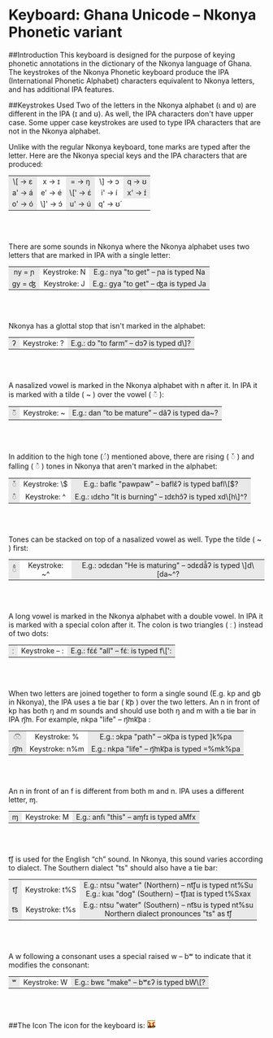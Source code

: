 <head>
<title>Keyman/kmfl Keyboard for Nkonya Phonetic Annotations</title>
<meta name="author" content="Wes Peacock">
</head>

# Keyboard: Ghana Unicode &ndash; Nkonya Phonetic variant

##Introduction
This keyboard is designed for the purpose of keying phonetic annotations in the dictionary of the Nkonya language of Ghana. The keystrokes of the Nkonya Phonetic keyboard produce the IPA (International Phonetic Alphabet) characters equivalent to Nkonya letters, and has additional IPA features.

##Keystrokes Used
 Two of the letters in the Nkonya alphabet (ɩ and ʋ) are different in the IPA (ɪ and ʊ). As well, the IPA characters don't have upper case. Some upper case keystrokes are used to type IPA characters that are not in the Nkonya alphabet.

Unlike with the regular Nkonya keyboard, tone marks are typed after the letter. Here are the Nkonya special keys and the IPA characters that are produced:

<table width="80%">
	<tr>
		<td align="center" bgcolor="#E9E9E9"> \[ → ɛ  </td>
		<td align="center">  x →  ɪ  </td>
		<td align="center" bgcolor="#E9E9E9"> = → ŋ  </td>
		<td align="center">  \] → ɔ  </td>
		<td align="center" bgcolor="#E9E9E9"> q → ʊ  </td>
	</tr>
	<tr>
		<td align="center" bgcolor="#E9E9E9"> a' → a&#x0301; </td>
		<td align="center"> e' → e&#x0301;  </td>
		<td align="center" bgcolor="#E9E9E9"> \[' → ɛ&#x0301;  </td>
		<td align="center"> i' → i&#x0301;   </td>
		<td align="center" bgcolor="#E9E9E9">x' → ɪ&#x0301; </td>
	</tr>
	<tr>
		<td align="center" bgcolor="#E9E9E9"> o' → o&#x0301; </td>
		<td align="center">  \]' → ɔ&#x0301; </td>
		<td align="center" bgcolor="#E9E9E9">  u' →  u&#x0301; </td>
		<td align="center">  q' → ʊ&#x0301;  </td>
	</tr>
</table>
<br><br>

There are some sounds in Nkonya where the Nkonya alphabet uses two letters that are marked in IPA with a single letter:
<table width="75%">
	<tr>
		<td align="center" bgcolor="#E9E9E9"> ny = &#x0272; </td>
		<td align="center"> Keystroke: N  </td>
		<td align="center" bgcolor="#E9E9E9"> E.g.: nya "to get" – &#x0272;a is typed Na  </td>
	</tr>
	<tr>
		<td align="center" bgcolor="#E9E9E9"> gy = &#x02A4; </td>
		<td align="center"> Keystroke: J  </td>
		<td align="center" bgcolor="#E9E9E9"> E.g.: gya "to get" – &#x02A4;a is typed Ja  </td>
	</tr>
</table>
<br><br>

Nkonya has a glottal stop that isn't marked in the alphabet:
<table width="75%">
	<tr>
		<td align="center" bgcolor="#E9E9E9">&#x0294;</td>
		<td align="center"> Keystroke: ?  </td>
		<td align="center" bgcolor="#E9E9E9"> E.g.: dɔ "to farm” – dɔ&#x0294; is typed d\]?  </td>
	</tr>
</table>
<br><br>

A nasalized vowel is marked in the Nkonya alphabet with n after it. In IPA it is marked with a tilde ( ~ ) over the vowel ( &#x25CC;&#x0303; ):

<table width="80%">
	<tr>
		<td align="center" bgcolor="#E9E9E9">&#x25CC;&#x0303;</td>
		<td align="center"> Keystroke: ~</td>
		<td align="center" bgcolor="#E9E9E9"> E.g.:  dan “to be mature” – da&#x0303;&#x0294; is typed da~?</td>
	</tr>
</table>
<br><br>

In addition to the high tone (&#x25CC;&#x0301;) mentioned above, there are rising ( &#x25CC;&#x030C; ) and falling ( &#x25CC;&#x0302; ) tones in Nkonya that aren't marked in the alphabet:

<table width="80%">
	<tr>
		<td align="center" bgcolor="#E9E9E9">&#x25CC;&#x030C;</td>
		<td align="center"> Keystroke: \$</td>
		<td align="center" bgcolor="#E9E9E9"> E.g.:  baflɛ "pawpaw" – baflɛ&#x030C;&#x0294; is typed bafl\[$?</td>
	</tr>
	<tr>
		<td align="center" bgcolor="#E9E9E9">&#x25CC;&#x0302;</td>
		<td align="center"> Keystroke: ^</td>
		<td align="center" bgcolor="#E9E9E9"> E.g.:  ɩdɛhɔ "It is burning" – ɪdɛhɔ&#x0302;&#x0294; is typed xd\[h\]^?</td>
	</tr>
</table>
<br><br>

Tones can be stacked on top of a nasalized vowel as well. Type the tilde ( ~ ) first:

<table width="90%">
	<tr>
		<td align="center" bgcolor="#E9E9E9">&#x25CC;&#x0303;&#x0302;</td>
		<td align="center"> Keystroke: ~^</td>
		<td align="center" bgcolor="#E9E9E9"> E.g.:  ɔdɛdan "He is maturing" – ɔdɛda&#x0303;&#770;&#x0294; is typed \]d\[da~^?</td>
	</tr>
</table>
<br><br>

A long vowel is marked in the Nkonya alphabet with a double vowel. In IPA it is marked with a special colon after it. The colon is two triangles ( &#720; ) instead of two dots:

<table width="75%">
	<tr>
		<td align="center" bgcolor="#E9E9E9">&#720;</td>
		<td align="center"> Keystroke &ndash; :</td>
		<td align="center" bgcolor="#E9E9E9"> E.g.:  fɛ́ɛ́ "all" – fɛ́ː is typed f\[':</td>
	</tr>
</table>
<br><br>

When two letters are joined together to form a single sound (E.g. kp and gb in Nkonya), the IPA uses a tie bar (  k&#x0361;p  ) over the two letters. An n in front of kp has both ŋ and m sounds and should use both ŋ and m with a tie bar in IPA ŋ&#x0361;m. For example, nkpa "life" – ŋ&#x0361;mk&#x0361;pa
:

<table width="75%">
	<tr>
		<td align="center" bgcolor="#E9E9E9">&#x25CC;&#x0361;&#x25CC;</td>
		<td align="center"> Keystroke: %</td>
		<td align="center" bgcolor="#E9E9E9"> E.g.:  ɔkpa "path" – ɔk&#x0361;pa  is typed ]k%pa</td>
	</tr>
	<tr>
		<td align="center" bgcolor="#E9E9E9">ŋ&#x0361;m</td>
		<td align="center"> Keystroke: n%m</td>
		<td align="center" bgcolor="#E9E9E9"> E.g.: nkpa "life" – ŋ&#x0361;mk&#x0361;pa is typed =%mk%pa </td>
	</tr>
</table>
<br><br>

An n in front of an f is different from both m and n. IPA uses a different letter, &#x0271;.

<table width="75%">
	<tr>
		<td align="center" bgcolor="#E9E9E9">&#x0271;</td>
		<td align="center"> Keystroke: M</td>
		<td align="center" bgcolor="#E9E9E9"> E.g.: anfɩ "this" – a&#x0271;fɪ is typed aMfx </td>
	</tr>
</table>
<br><br>

t&#x0361;&#x0283; is used for the English “ch” sound. In Nkonya, this sound varies according to dialect. The Southern dialect "ts" should also have a tie bar:

<table width="75%">
	<tr>
		<td align="center" bgcolor="#E9E9E9">t&#x0361;&#x0283;</td>
		<td align="center"> Keystroke: t%S </td>
		<td align="center" bgcolor="#E9E9E9"> E.g.:  ntsu "water" (Northern) – nt&#x0361;&#x0283;u is typed nt%Su<br>
		E.g.:  kɩaɩ "dog" (Southern) – t&#x0361;&#x0283;ɪaɪ is typed t%Sxax
		</td>
	</tr>
	<tr>
		<td align="center" bgcolor="#E9E9E9">t&#x0361;s</td>
		<td align="center"> Keystroke: t%s </td>
		<td align="center" bgcolor="#E9E9E9"> E.g.:  ntsu "water" (Southern) – nt&#x0361;su is typed nt%su<br>
		Northern dialect pronounces "ts" as t&#x0361;&#x0283;
		</td>
	</tr>
</table>
<br><br>

A w following a consonant uses a special raised w – b&#x02B7; to indicate that it modifies the consonant:

<table width="75%">
	<tr>
		<td align="center" bgcolor="#E9E9E9">&#x02B7;</td>
		<td align="center"> Keystroke: W</td>
		<td align="center" bgcolor="#E9E9E9"> E.g.:  bwɛ "make" – b&#x02B7;ɛ&#x0294; is typed bW\[?</td>
	</tr>
</table>
<br><br>

##The Icon
The icon for the keyboard is: ![alt text](../source/GhanaUnicode-NK1.png)
